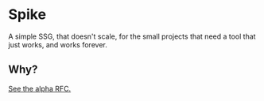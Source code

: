 # Spike

A simple SSG, that doesn't scale, for the small projects that need a tool that just works, and works forever.

## Why?

[See the alpha RFC.](https://github.com/ekipse/rfcs/blob/master/architecture/alpha.md)

